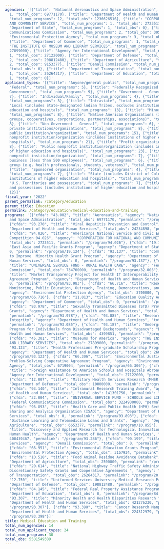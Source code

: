 ```yaml
---
agencies: '[{"title": "National Aeronautics and Space Administration", "total_num_programs":
  1, "total_obs": 69771170}, {"title": "Department of Health and Human Services",
  "total_num_programs": 12, "total_obs": 1236626516}, {"title": "CORPORATION FOR NATIONAL
  AND COMMUNITY SERVICE", "total_num_programs": 1, "total_obs": 2723511}, {"title":
  "Department of State", "total_num_programs": 1, "total_obs": 0}, {"title": "Federal
  Communications Commission", "total_num_programs": 2, "total_obs": 3959600000}, {"title":
  "Environmental Protection Agency", "total_num_programs": 3, "total_obs": 13576938},
  {"title": "Department of Commerce", "total_num_programs": 1, "total_obs": 0}, {"title":
  "THE INSTITUTE OF MUSEUM AND LIBRARY SERVICES", "total_num_programs": 1, "total_obs":
  27899000}, {"title": "Agency for International Development", "total_num_programs":
  1, "total_obs": 27122000}, {"title": "Department of Defense", "total_num_programs":
  2, "total_obs": 208812480}, {"title": "Department of Agriculture", "total_num_programs":
  2, "total_obs": 9153377}, {"title": "Denali Commission", "total_num_programs": 1,
  "total_obs": 0}, {"title": "Department of Transportation", "total_num_programs":
  1, "total_obs": 26264317}, {"title": "Department of Education", "total_num_programs":
  1, "total_obs": 0}]'
applicant_types: '[{"title": "Anyone/general public", "total_num_programs": 5}, {"title":
  "Federal", "total_num_programs": 5}, {"title": "Federally Recognized lndian Tribal
  Governments", "total_num_programs": 9}, {"title": "Government - General", "total_num_programs":
  7}, {"title": "Individual/Family", "total_num_programs": 4}, {"title": "Interstate",
  "total_num_programs": 3}, {"title": "Intrastate", "total_num_programs": 4}, {"title":
  "Local (includes State-designated lndian Tribes, excludes institutions of higher
  education and hospitals", "total_num_programs": 13}, {"title": "Minority group",
  "total_num_programs": 8}, {"title": "Native American Organizations (includes lndian
  groups, cooperatives, corporations, partnerships, associations)", "total_num_programs":
  8}, {"title": "Non-Government - General", "total_num_programs": 6}, {"title": "Other
  private institutions/organizations", "total_num_programs": 8}, {"title": "Other
  public institution/organization", "total_num_programs": 15}, {"title": "Private
  nonprofit institution/organization (includes institutions of higher education and
  hospitals)", "total_num_programs": 21}, {"title": "Profit organization", "total_num_programs":
  8}, {"title": "Public nonprofit institution/organization (includes institutions
  of higher education and hospitals)", "total_num_programs": 23}, {"title": "Quasi-public
  nonprofit institution/organization", "total_num_programs": 7}, {"title": "Small
  business (less than 500 employees)", "total_num_programs": 6}, {"title": "Specialized
  group (e.g. health professionals, students, veterans)", "total_num_programs": 8},
  {"title": "Sponsored organization", "total_num_programs": 4}, {"title": "State",
  "total_num_programs": 7}, {"title": "State (includes District of Columbia, public
  institutions of higher education and hospitals)", "total_num_programs": 14}, {"title":
  "U.S. Territories and possessions", "total_num_programs": 7}, {"title": "U.S. Territories
  and possessions (includes institutions of higher education and hospitals)", "total_num_programs":
  12}]'
fiscal_year: '2022'
parent_permalink: /category/education
parent_title: Education
permalink: /category/education/medical-education-and-training
programs: '[{"cfda": "43.002", "title": "Aeronautics", "agency": "National Aeronautics
  and Space Administration", "total_obs": 69771170, "permalink": "/program/43.002"},
  {"cfda": "93.270", "title": "Viral Hepatitis Prevention and Control", "agency":
  "Department of Health and Human Services", "total_obs": 24234898, "permalink": "/program/93.270"},
  {"cfda": "94.026", "title": "AmeriCorps National Service and Civic Engagement Research
  Competition 94.026", "agency": "CORPORATION FOR NATIONAL AND COMMUNITY SERVICE",
  "total_obs": 2723511, "permalink": "/program/94.026"}, {"cfda": "19.124", "title":
  "East Asia and Pacific Grants Program", "agency": "Department of State", "total_obs":
  0, "permalink": "/program/19.124"}, {"cfda": "93.137", "title": "Community Programs
  to Improve  Minority Health Grant Program", "agency": "Department of Health and
  Human Services", "total_obs": 0, "permalink": "/program/93.137"}, {"cfda": "32.005",
  "title": "UNIVERSAL SERVICE FUND - RURAL HEALTH CARE", "agency": "Federal Communications
  Commission", "total_obs": 734700000, "permalink": "/program/32.005"}, {"cfda": "93.983",
  "title": "Market Transparency Project for Health IT Interoperability Services Cooperative
  Agreement Program", "agency": "Department of Health and Human Services", "total_obs":
  0, "permalink": "/program/93.983"}, {"cfda": "66.716", "title": "Research, Development,
  Monitoring, Public Education, Outreach, Training, Demonstrations, and Studies ",
  "agency": "Environmental Protection Agency", "total_obs": 3700000, "permalink":
  "/program/66.716"}, {"cfda": "11.013", "title": "Education Quality Award Ambassadorship",
  "agency": "Department of Commerce", "total_obs": 0, "permalink": "/program/11.013"},
  {"cfda": "93.978", "title": "Sexually Transmitted Diseases (STD) Provider Education
  Grants", "agency": "Department of Health and Human Services", "total_obs": 17547500,
  "permalink": "/program/93.978"}, {"cfda": "93.085", "title": "Research on Research
  Integrity", "agency": "Department of Health and Human Services", "total_obs": 448299,
  "permalink": "/program/93.085"}, {"cfda": "93.187", "title": "Undergraduate Scholarship
  Program for Individuals from Disadvantaged Backgrounds", "agency": "Department of
  Health and Human Services", "total_obs": 4399851, "permalink": "/program/93.187"},
  {"cfda": "45.301", "title": "Museums for America", "agency": "THE INSTITUTE OF MUSEUM
  AND LIBRARY SERVICES", "total_obs": 27899000, "permalink": "/program/45.301"}, {"cfda":
  "93.123", "title": "Health Professions Pre-graduate Scholarship Program for Indians",
  "agency": "Department of Health and Human Services", "total_obs": 2665536, "permalink":
  "/program/93.123"}, {"cfda": "66.306", "title": "Environmental Justice Collaborative
  Problem-Solving Cooperative Agreement Program", "agency": "Environmental Protection
  Agency", "total_obs": 6719004, "permalink": "/program/66.306"}, {"cfda": "98.006",
  "title": "Foreign Assistance to American Schools and Hospitals Abroad (ASHA)", "agency":
  "Agency for International Development", "total_obs": 27122000, "permalink": "/program/98.006"},
  {"cfda": "12.007", "title": "Military Health Services Research (MHSR)", "agency":
  "Department of Defense", "total_obs": 10000000, "permalink": "/program/12.007"},
  {"cfda": "93.140", "title": "Intramural Research Training Award", "agency": "Department
  of Health and Human Services", "total_obs": 141301756, "permalink": "/program/93.140"},
  {"cfda": "32.004", "title": "UNIVERSAL SERVICE FUND - SCHOOLS and LIBRARIES", "agency":
  "Federal Communications Commission", "total_obs": 3224900000, "permalink": "/program/32.004"},
  {"cfda": "93.893", "title": "Health Care and Public Health (HPH) Sector Information
  Sharing and Analysis Organization (ISAO)", "agency": "Department of Health and Human
  Services", "total_obs": 0, "permalink": "/program/93.893"}, {"cfda": "10.855", "title":
  "Distance Learning and Telemedicine Loans and Grants", "agency": "Department of
  Agriculture", "total_obs": 6653377, "permalink": "/program/10.855"}, {"cfda": "93.286",
  "title": "Discovery and Applied Research for Technological Innovations to Improve
  Human Health", "agency": "Department of Health and Human Services", "total_obs":
  400439467, "permalink": "/program/93.286"}, {"cfda": "90.199", "title": "Shared
  Services", "agency": "Denali Commission", "total_obs": 0, "permalink": "/program/90.199"},
  {"cfda": "66.951", "title": "Environmental Education Grants Program", "agency":
  "Environmental Protection Agency", "total_obs": 3157934, "permalink": "/program/66.951"},
  {"cfda": "10.518", "title": "Food Animal Residue Avoidance Databank", "agency":
  "Department of Agriculture", "total_obs": 2500000, "permalink": "/program/10.518"},
  {"cfda": "20.614", "title": "National Highway Traffic Safety Administration (NHTSA)
  Discretionary Safety Grants and Cooperative Agreements ", "agency": "Department
  of Transportation", "total_obs": 26264317, "permalink": "/program/20.614"}, {"cfda":
  "12.750", "title": "Uniformed Services University Medical Research Projects", "agency":
  "Department of Defense", "total_obs": 198812480, "permalink": "/program/12.750"},
  {"cfda": "84.145", "title": "Federal Real Property Assistance Program", "agency":
  "Department of Education", "total_obs": 0, "permalink": "/program/84.145"}, {"cfda":
  "93.307", "title": "Minority Health and Health Disparities Research ", "agency":
  "Department of Health and Human Services", "total_obs": 421276230, "permalink":
  "/program/93.307"}, {"cfda": "93.398", "title": "Cancer Research Manpower", "agency":
  "Department of Health and Human Services", "total_obs": 224312979, "permalink":
  "/program/93.398"}]'
title: Medical Education and Training
total_num_agencies: 14
total_num_applicant_types: 24
total_num_programs: 30
total_obs: 5581549309
---
```

